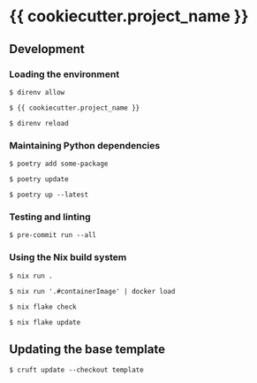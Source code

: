 # {{ cookiecutter.project_name }}

## Development

### Loading the environment

```shell
$ direnv allow
```

```shell
$ {{ cookiecutter.project_name }}
```

```shell
$ direnv reload
```

### Maintaining Python dependencies

```shell
$ poetry add some-package
```

```shell
$ poetry update
```

```shell
$ poetry up --latest
```

### Testing and linting

```shell
$ pre-commit run --all
```

### Using the Nix build system

```shell
$ nix run .
```

```shell
$ nix run '.#containerImage' | docker load
```

```shell
$ nix flake check
```

```shell
$ nix flake update
```

## Updating the base template

```shell
$ cruft update --checkout template
```
